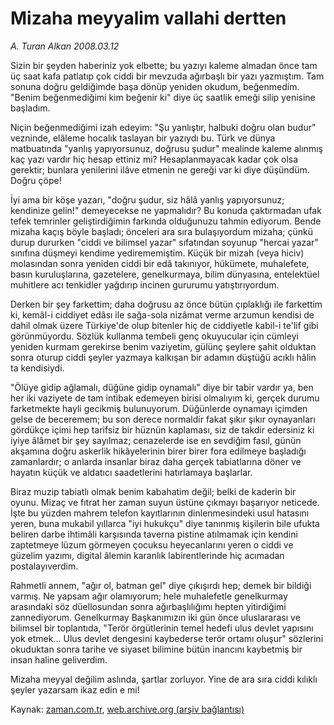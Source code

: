 # Mizaha meyyalim vallahi dertten

*A. Turan Alkan 2008.03.12*

<tr><td class="metin" colspan="2" style="padding-top: 20px; padding-left: 5px; padding-right: 10px;">Sizin bir şeyden haberiniz yok elbette; bu yazıyı kaleme almadan önce tam üç saat kafa patlatıp çok ciddi bir mevzuda ağırbaşlı bir yazı yazmıştım. Tam sonuna doğru geldiğimde başa dönüp yeniden okudum, beğenmedim. "Benim beğenmediğimi kim beğenir ki" diye üç saatlik emeği silip yenisine başladım.</td></tr><tr><td class="metin" colspan="2" style="padding-top: 20px; padding-left: 5px; padding-right: 10px;"><p>Niçin beğenmediğimi izah edeyim: "Şu yanlıştır, halbuki doğru olan budur" vezninde, elâleme hocalık taslayan bir yazıydı bu. Türk ve dünya matbuatında "yanlış yapıyorsunuz, doğrusu şudur" mealinde kaleme alınmış kaç yazı vardır hiç hesap ettiniz mi? Hesaplanmayacak kadar çok olsa gerektir; bunlara yenilerini ilâve etmenin ne gereği var ki diye düşündüm. Doğru çöpe!
<p>İyi ama bir köşe yazarı, "doğru şudur, siz hâlâ yanlış yapıyorsunuz; kendinize gelin!" demeyecekse ne yapmalıdır? Bu konuda çaktırmadan ufak tefek temrinler geliştirdiğimin farkında olduğunuzu tahmin ediyorum. Bende mizaha kaçış böyle başladı; önceleri ara sıra bulaşıyordum mizaha; çünkü durup dururken "ciddi ve bilimsel yazar" sıfatından soyunup "hercai yazar" sınıfına düşmeyi kendime yedirememiştim. Küçük bir mizah (veya hiciv) molasından sonra yeniden ciddi bir edâ takınıyor, hükümete, muhalefete, basın kuruluşlarına, gazetelere, genelkurmaya, bilim dünyasına, entelektüel muhitlere acı tenkidler yağdırıp incinen gururumu yatıştırıyordum.
<p>Derken bir şey farkettim; daha doğrusu az önce bütün çıplaklığı ile farkettim ki, kemâl-i ciddiyet edâsı ile sağa-sola nizâmat verme arzumun kendisi de dahil olmak üzere Türkiye'de olup bitenler hiç de ciddiyetle kabil-i te'lif gibi görünmüyordu. Sözlük kullanma tembeli genç okuyucular için cümleyi yeniden kurmam gerekirse benim vaziyetim, gülünç şeylere şahit olduktan sonra oturup ciddi şeyler yazmaya kalkışan bir adamın düştüğü acıklı hâlin ta kendisiydi.
<p>"Ölüye gidip ağlamalı, düğüne gidip oynamalı" diye bir tabir vardır ya, ben her iki vaziyete de tam intibak edemeyen birisi olmalıyım ki, gerçek durumu farketmekte hayli gecikmiş bulunuyorum. Düğünlerde oynamayı içimden gelse de beceremem; bu son derece normaldir fakat şıkır şıkır oynayanları gördükçe içimi hep tarifsiz bir hüznün kaplaması, siz de takdir edersiniz ki iyiye âlâmet bir şey sayılmaz; cenazelerde ise en sevdiğim fasıl, günün akşamına doğru askerlik hikâyelerinin birer birer fora edilmeye başladığı zamanlardır; o anlarda insanlar biraz daha gerçek tabiatlarına döner ve hayatın küçük ve aldatıcı saadetlerini hatırlamaya başlarlar.
<p>Biraz muzip tabiatlı olmak benim kabahatim değil; belki de kaderin bir oyunu. Mizaç ve fıtrat her zaman suyun üstüne çıkmayı başarıyor neticede. İşte bu yüzden mahrem telefon kayıtlarının dinlenmesindeki usul hatasını yeren, buna mukabil yıllarca "iyi hukukçu" diye tanınmış kişilerin bile ufukta beliren darbe ihtimâli karşısında taverna pistine atılmamak için kendini zaptetmeye lüzum görmeyen çocuksu heyecanlarını yeren o ciddi ve güzelim yazımı, digital âlemin karanlık labirentlerinde hiç acımadan postalayıverdim.
<p>Rahmetli annem, "ağır ol, batman gel" diye çıkışırdı hep; demek bir bildiği varmış. Ne yapsam ağır olamıyorum; hele muhalefetle genelkurmay arasındaki söz düellosundan sonra ağırbaşlılığımı hepten yitirdiğimi zannediyorum. Genelkurmay Başkanımızın iki gün önce uluslararası ve bilimsel bir toplantıda, "Terör örgütlerinin temel hedefi ulus devlet yapısını yok etmek... Ulus devlet dengesini kaybederse terör ortamı oluşur" sözlerini okuduktan sonra tarihe ve siyaset bilimine bütün inancını kaybetmiş bir insan haline geliverdim.
<p>Mizaha meyyal değilim aslında, şartlar zorluyor. Yine de ara sıra ciddi kılıklı şeyler yazarsam ikaz edin e mi!<br/></p></p></p></p></p></p></p></td></tr>

Kaynak: [zaman.com.tr](http://zaman.com.tr/yazar.do?yazino=663380), [web.archive.org (arşiv bağlantısı)](http://web.archive.org/web/20080415180324/http://zaman.com.tr:80/yazar.do?yazino=663380)
